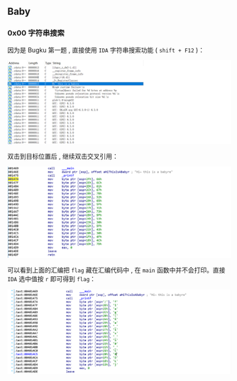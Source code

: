 ## Baby 

### 0x00 字符串搜索

因为是 Bugku 第一题 , 直接使用 `IDA` 字符串搜索功能 ( `shift + F12` )：

![search](image/search.jpg)

双击到目标位置后 , 继续双击交叉引用：

![xref](image/xref.jpg)

可以看到上面的汇编把 `flag` 藏在汇编代码中 , 在 `main` 函数中并不会打印。直接 `IDA` 选中值按 `r` 即可得到 `flag`：

![end](image/end.jpg)